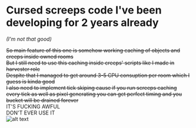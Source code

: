 # Cursed screeps code I've been developing for 2 years already
*(I'm not that good)*

~~So main feature of this one is somehow working caching of objects and creeps inside owned rooms<br />
But I still need to use this caching inside creeps' scripts like I made in harvester role<br />
Despite that I managed to get around 3-5 CPU consuption per room which I guess is kinda good<br />
I also need to implement tick skiping cause if you run screeps caching every tick as well as pixel generating you can get perfect timing and you bucket will be drained forever~~<br />
IT'S FUCKING AWFUL<br />
DON'T EVER USE IT<br />
![alt text](http://88.210.58.93/script.png)
